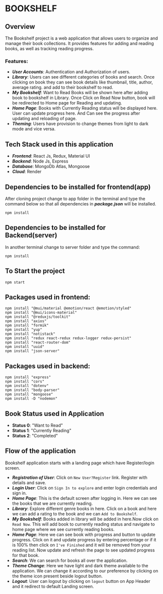 # BOOKSHELF

## **Overview**

The Bookshelf project is a web application that allows users to organize and manage their book collections. It provides features for adding and reading books, as well as tracking reading progress.

### **Features:**

- ***User Accounts***: Authentication and Authorization of users.
- ***Library***: Users can see different categories of books and search. Once clicking on book they can see book details like thumbnail, title, author, average rating. and add to their bookshelf to read.
- ***My Bookshelf***: Want to Read Books will be shown here after adding book to bookshelf in Library. Once Click on Read Now button, book will be redirected to Home page for Reading and updating.
- ***Home Page***: Books with Currently Reading status will be displayed here. User can update progress here. And Can see the progress after updating and reloading of page.
- ***Theming***: Users have provision to change themes from light to dark mode and vice versa.

## Tech Stack used in this application

- ***Frontend***: React Js, Redux, Material UI
- ***Backend***: Node Js, Express
- ***Database***: MongoDb Atlas, Mongoose
- ***Cloud***: Render
## **Dependencies to be installed for frontend(app)**

After cloning project change to app folder in the terminal and type the command below so that all dependencies in ***package.json*** will be installed.

```shell
npm install
```

## **Dependencies to be installed for Backend(server)**

In another terminal change to server folder and type the command:

```shell
npm install
```
## **To Start the project**

```shell
npm start
```

## **Packages used in frontend:**

```shell
npm install "@mui/material @emotion/react @emotion/styled"
npm install "@mui/icons-material" 
npm install "@reduxjs/toolkit"
npm install "axios"
npm install "formik"
npm install "yup"
npm install "notistack"
npm install "redux react-redux redux-logger redux-persist"
npm install "react-router-dom"
npm install "uuid"
npm install "json-server"
```

## **Packages used in backend:**

```shell
npm install "express"
npm install "cors"
npm install "dotenv"
npm install "body-parser"
npm install "mongoose"
npm install -D "nodemon"
```
## **Book Status used in Application** 
- **Status 0**: "Want to Read"
- **Status 1**: "Currently Reading"
- **Status 2**: "Completed"
## Flow of the application ##

Bookshelf application starts with a landing page which have Register/login screen.

- ***Registration of User***: Click on `New User?Register` link. Register with details and save.
- ***Login User***: Click on `Sign In to explore`  and enter login credentials and sign in.
- ***Home Page***: This is the default screen after logging in. Here we can see the books that we are currently reading.
- ***Library***: Explore different genre books in here. Click on a book and here we can add a rating to the book and we can `Add to Bookshelf`. 
- ***My Bookshelf***: Books added in library will be added in here.Now click on `Read Now`. This will add book to currently reading status and navigate to home page where we see currently reading books.
-  ***Home Page***: Here we can see book with progress and button to update progress. Click on it and update progress by entering percentage or if it is 100% then click on `I've Finished` and it will be removed from your reading list. Now update and refresh the page to see updated progress for that book.
- ***Search***: We can search for books all over the application.
- ***Theme Change***: Here we have light and dark theme available to the application.
We can change it according to our preference by clicking on the theme icon present beside logout button.
- ***Logout***: User can logout by clicking on `logout` button on App Header and it redirect to default Landing screen.


